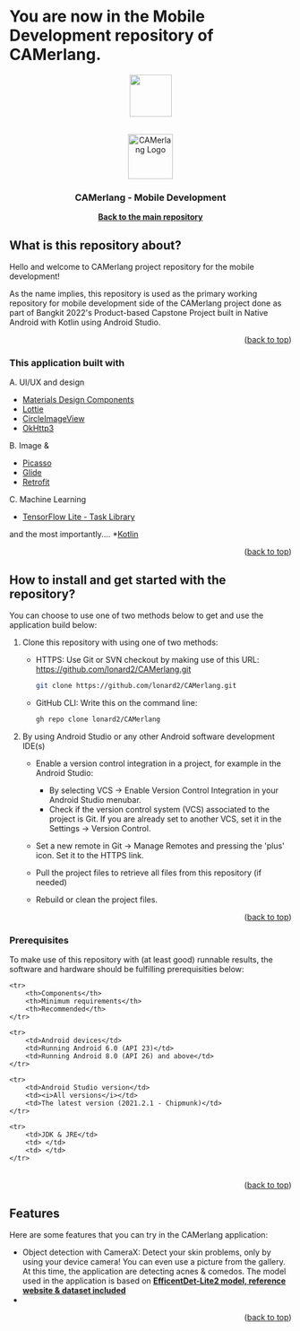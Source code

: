 # You are now in the Mobile Development repository of CAMerlang.

<p align="center"> <img src="https://user-images.githubusercontent.com/86178738/171544543-61170e4e-dc04-4369-98ab-2ccc89c63017.png" width="75" height="75" /> </p>

<br />
<div align="center">
  <a href="https://github.com/github_username/repo_name">
    <img src="images/logo.png" alt="CAMerlang Logo" width="80" height="80">
  </a>

<h3 align="center">CAMerlang - Mobile Development</h3>

  <p align="center">
    <a href="https://github.com/lonard2/CAMerlang"><strong>Back to the main repository</strong></a>
  </p>
</div>

## What is this repository about?

Hello and welcome to CAMerlang project repository for the mobile development! 

As the name implies, this repository is used as the primary working repository for mobile development side of the CAMerlang project done as part of Bangkit 2022's Product-based Capstone Project built in Native Android with Kotlin using Android Studio.

<p align="right">(<a href="#top">back to top</a>)</p>


### This application built with

A. UI/UX and design
* [Materials Design Components](https://github.com/material-components/material-components-android)
* [Lottie](https://github.com/airbnb/lottie-android)
* [CircleImageView](https://github.com/hdodenhof/CircleImageView)
* [OkHttp3](https://github.com/square/okhttp)

B. Image &
* [Picasso](https://github.com/square/picasso)
* [Glide](https://github.com/bumptech/glide)
* [Retrofit](https://github.com/square/retrofit)

C. Machine Learning
* [TensorFlow Lite - Task Library](https://www.tensorflow.org/lite/inference_with_metadata/task_library/overview)

and the most importantly.... *[Kotlin](https://github.com/JetBrains/kotlin)

<p align="right">(<a href="#top">back to top</a>)</p>


## How to install and get started with the repository?
You can choose to use one of two methods below to get and use the application build below:

1. Clone this repository with using one of two methods:
	- HTTPS: Use Git or SVN checkout by making use of this URL: https://github.com/lonard2/CAMerlang.git
	   ```sh
	   git clone https://github.com/lonard2/CAMerlang.git
	   ```
	- GitHub CLI: Write this on the command line: 
	   ```sh
	   gh repo clone lonard2/CAMerlang
	   ```

2. By using Android Studio or any other Android software development IDE(s)
	- Enable a version control integration in a project, for example in the Android Studio:
		- By selecting VCS -> Enable Version Control Integration in your Android Studio menubar.
		- Check if the version control system (VCS) associated to the project is Git. 
		If you are already set to another VCS, set it in the Settings -> Version Control.
		
	- Set a new remote in Git -> Manage Remotes and pressing the 'plus' icon. Set it to the HTTPS link.
	- Pull the project files to retrieve all files from this repository (if needed)
	- Rebuild or clean the project files.

<p align="right">(<a href="#top">back to top</a>)</p>

### Prerequisites

To make use of this repository with (at least good) runnable results, the software and hardware should be fulfilling prerequisities below:

<table>

	<tr>
		<th>Components</th>
		<th>Minimum requirements</th>
		<th>Recommended</th>
	</tr>
	
	<tr>
		<td>Android devices</td>
		<td>Running Android 6.0 (API 23)</td>
		<td>Running Android 8.0 (API 26) and above</td>
	</tr>
	
	<tr>
		<td>Android Studio version</td>
		<td><i>All versions</i></td>
		<td>The latest version (2021.2.1 - Chipmunk)</td>
	</tr>
	
	<tr>
		<td>JDK & JRE</td>
		<td> </td>
		<td> </td>
	</tr>
	
</table>

<p align="right">(<a href="#top">back to top</a>)</p>

<!-- USAGE EXAMPLES -->
## Features

Here are some features that you can try in the CAMerlang application:

* Object detection with CameraX: Detect your skin problems, only by using your device camera! You can even use a picture from the gallery. At this time, the application are detecting acnes & comedos. The model used in the application is based on <a href="https://tfhub.dev/tensorflow/efficientdet/lite2/detection/1"><strong>EfficentDet-Lite2 model, reference website & dataset included</strong></a>
*

<p align="right">(<a href="#top">back to top</a>)</p>






